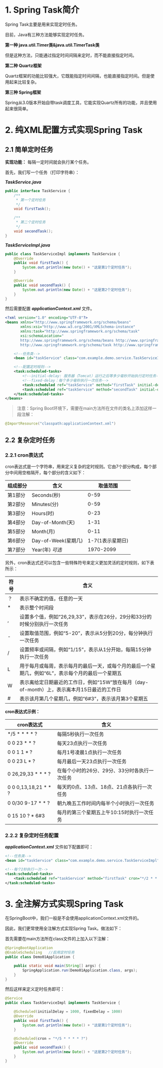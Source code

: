 # 1. Spring Task简介
Spring Task主要是用来实现定时任务。

目前，Java有三种方法能够实现定时任务。

**第一种 java.util.Timer类&java.util.TimerTask类**

但是这种方法，只能通过指定时间间隔来定时，而不能直接指定时间。

**第二种 Quartz框架**

Quartz框架的功能比较强大，它既能指定时间间隔，也能直接指定时间。但是使用起来比较复杂。

**第三种 Spring框架**

Spring从3.0版本开始自带task调度工具，它能实现Quartz所有的功能，并且使用起来很简单。

# 2. 纯XML配置方式实现Spring Task

## 2.1 简单定时任务
**实现功能：** 每隔一定时间就会执行某个任务。

首先，我们写一个任务（打印字符串）：

***TaskService.java***
```java
public interface TaskService {
    /**
     * 第一个定时任务
     */
    void firstTask();

    /**
     * 第二个定时任务
     */
    void secondTask();
}
```

***TaskServiceImpl.java***
```java
public class TaskServiceImpl implements TaskService {
    @Override
    public void firstTask() {
        System.out.println(new Date() + "这是第1个定时任务");
    }

    @Override
    public void secondTask() {
        System.out.println(new Date() + "这是第2个定时任务");
    }
}
```

然后需要配置 ***applicationContext.xml*** 文件。

```xml
<?xml version="1.0" encoding="UTF-8"?>
<beans xmlns="http://www.springframework.org/schema/beans"
       xmlns:xsi="http://www.w3.org/2001/XMLSchema-instance"
       xmlns:task="http://www.springframework.org/schema/task"
       xsi:schemaLocation="
       http://www.springframework.org/schema/beans http://www.springframework.org/schema/beans/spring-beans.xsd
       http://www.springframework.org/schema/task http://www.springframework.org/schema/task/spring-task.xsd">

    <!--任务类-->
    <bean id="taskService" class="com.example.demo.service.TaskServiceImpl"></bean>

    <!--配置定时规则-->
    <task:scheduled-tasks>
        <!--initial-delay: 服务器（Tomcat）运行之后等多少毫秒开始执行定时任务-->
        <!--fixed-delay：每个多少毫秒执行一次任务-->
        <task:scheduled ref="taskService" method="firstTask" initial-delay="1000" fixed-delay="1000"/>
        <task:scheduled ref="taskService" method="secondTask" initial-delay="2000" fixed-delay="3000"/>
    </task:scheduled-tasks>
</beans>
```

> 注意：Spring Boot环境下，需要在main方法所在文件的类名上添加这样一段注解：

```java
@ImportResource("classpath:applicationContext.xml")
```

## 2.2 复杂定时任务

### 2.2.1 cron表达式

cron表达式是一个字符串，用来定义复杂的定时规则。它由7个部分构成，每个部分中间用空格隔开，每个部分的含义如下：

| 组成部分 | 含义 | 取值范围 |
| -- | -- | -- |
| 第1部分 | Seconds(秒) | 0-59 |
| 第2部分 | Minutes(分) | 0-59 |
| 第3部分 | Hours(时) | 0-23 |
| 第4部分 | Day-of-Month(天) | 1-31 |
| 第5部分 | Month(月) | 0-11 |
| 第6部分 | Day-of-Week(星期几) | 1-7(1表示星期日) |
| 第7部分 | Year(年) *可选* | 1970-2099 |

另外，cron表达式还可以包含一些特殊符号来定义更加灵活的定时规则，如下表所示：

| 符号 | 含义 |
| -- | -- |
| ？ | 表示不确定的值，任意的一天 |
| * | 表示整个时间段 |
| , | 设置多个值，例如“26,29,33”，表示在26分，29分和33分的时候分别执行一次任务 |
| - | 设置取值范围，例如“5-20”，表示从5分到20分，每分钟执行一次任务 |
| / | 设置频率或间隔，例如“1/15”，表示从1分开始，每隔15分钟执行一次任务 |
| L | 用于每月或每周，表示每月的最后一天，或每个月的最后一个星期几，例如“6L”，表示每个月的最后一个星期五 |
| W | 表示离给定日期最近的工作日，例如“15W”放在每月（day-of-month）上，表示离本月15日最近的工作日 |
| # | 表示该月第几个星期几，例如“6#3”，表示该月第3个星期五 |

**cron表达式示例：**

| cron表达式 | 含义 |
| -- | -- |
| */5 * * * * ? | 每隔5秒执行一次任务 |
| 0 0 23 * * ? | 每天23点执行一次任务 |
| 0 0 1 1 * ? | 每月1号凌晨1点执行一次任务 |
| 0 0 23 L * ? | 每月最后一天23点执行一次任务 |
| 0 26,29,33 * * * ? | 在每个小时的26分、29分、33分时各执行一次任务 |
| 0 0 0,13,18,21 * * ? | 每天的0点、13点、18点、21点各执行一次任务 |
| 0 0/30 9-17 * * ? | 朝九晚五工作时间内每半个小时执行一次任务 |
| 0 15 10 ? * 6#3 | 每月的第三个星期五上午10:15时执行一次任务 |

### 2.2.2 复杂定时任务配置

***applicationContext.xml*** 文件如下配置即可：

```xml
<!--任务类-->
<bean id="taskService" class="com.example.demo.service.TaskServiceImpl"></bean>

<!--每个2秒执行一次-->
<task:scheduled-tasks>
    <task:scheduled ref="taskService" method="firstTask" cron="*/2 * * * * ?"/>
</task:scheduled-tasks>
```

# 3. 全注解方式实现Spring Task

在SpringBoot中，我们一般是不会使用applicationContext.xml文件的。

因此，我们更常使用全注解方式实现Spring Task。做法如下：

首先需要在main方法所在class文件的上加入以下注解：

```java
@SpringBootApplication
@EnableScheduling   //启用定时任务
public class Demo01Application {

	public static void main(String[] args) {
		SpringApplication.run(Demo01Application.class, args);
	}
}
```

然后这样来定义定时任务即可：
```java
@Service
public class TaskServiceImpl implements TaskService {

    @Scheduled(initialDelay = 1000, fixedDelay = 1000)
    @Override
    public void firstTask() {
        System.out.println(new Date() + "这是第1个定时任务");
    }

    @Scheduled(cron = "*/5 * * * * ?")
    @Override
    public void secondTask() {
        System.out.println(new Date() + "这是第2个定时任务");
    }
}
```
